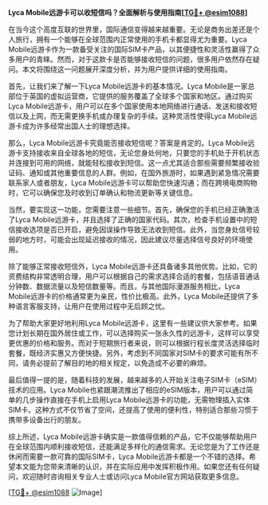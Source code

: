 **Lyca Mobile远游卡可以收短信吗？全面解析与使用指南[[TG💪+ @esim1088](https://t.me/s/esim1088)]**

在当今这个高度互联的世界里，国际通信变得越来越重要。无论是商务出差还是个人旅行，拥有一个能够在全球范围内正常使用的手机卡都显得尤为重要。Lyca Mobile远游卡作为一款备受关注的国际SIM卡产品，以其便捷性和灵活性赢得了众多用户的青睐。然而，对于这款卡是否能够接收短信的问题，很多用户依然存在疑问。本文将围绕这一问题展开深度分析，并为用户提供详细的使用指南。

首先，让我们来了解一下Lyca Mobile远游卡的基本情况。Lyca Mobile是一家总部位于英国的虚拟运营商，它提供的服务覆盖了全球多个国家和地区。通过购买Lyca Mobile远游卡，用户可以在多个国家使用本地网络进行通话、发送和接收短信以及上网，而无需更换手机或办理复杂的手续。这种灵活性使得Lyca Mobile远游卡成为许多经常出国人士的理想选择。

那么，Lyca Mobile远游卡究竟能否接收短信呢？答案是肯定的。Lyca Mobile远游卡支持接收来自全球各地的短信，无论您身处何地，只要您的手机处于开机状态并连接到可用的网络，就能轻松接收到短信。这一点尤其适合那些需要频繁接收验证码、通知或其他重要信息的人群。例如，在国外旅游时，如果遇到紧急情况需要联系家人或者朋友，Lyca Mobile远游卡可以帮助您快速沟通；而在跨境电商购物时，它可以确保您及时收到订单确认和物流更新等关键信息。

当然，要实现这一功能，您需要注意一些细节。首先，确保您的手机已经正确激活了Lyca Mobile远游卡，并且选择了正确的国家代码。其次，检查手机设置中的短信接收选项是否已开启，避免因误操作导致无法收到短信。此外，当您身处信号较弱的地方时，可能会出现延迟接收的情况，因此建议尽量选择信号良好的环境使用。

除了能够正常接收短信外，Lyca Mobile远游卡还具备诸多其他优势。比如，它的资费结构非常透明合理，用户可以根据自己的需求选择合适的套餐，包括语音通话分钟数、数据流量以及短信数量等。而且，与其他国际漫游服务相比，Lyca Mobile远游卡的价格通常更为亲民，性价比极高。此外，Lyca Mobile还提供了多种语言客服支持，让用户在使用过程中无后顾之忧。

为了帮助大家更好地利用Lyca Mobile远游卡，这里有一些建议供大家参考。如果您计划长期在国外居住或工作，可以选择购买一张永久性的远游卡，这样可以享受更优惠的价格和服务。而对于短期旅行者来说，则可以根据行程长度灵活选择临时套餐，既经济实惠又方便快捷。另外，考虑到不同国家对SIM卡的要求可能有所不同，请务必提前了解目的地的相关规定，以免造成不必要的麻烦。

最后值得一提的是，随着科技的发展，越来越多的人开始关注电子SIM卡（eSIM）技术的应用。Lyca Mobile也紧跟潮流推出了相应的eSIM版本，用户可以通过简单的几步操作直接在手机上启用Lyca Mobile远游卡的功能，无需物理插入实体SIM卡。这种方式不仅节省了空间，还提高了使用的便利性，特别适合那些习惯于携带多设备出行的朋友。

综上所述，Lyca Mobile远游卡确实是一款值得信赖的产品，它不仅能够帮助用户在全球范围内顺利接收短信，还能满足多样化的通信需求。无论您是为了工作还是休闲而需要一款可靠的国际SIM卡，Lyca Mobile远游卡都是一个不错的选择。希望本文能为您带来清晰的认识，并在实际应用中发挥积极作用。如果您还有任何疑问，欢迎随时咨询相关专业人士或访问Lyca Mobile官方网站获取更多信息。

[[TG💪+ @esim1088](https://t.me/s/esim1088) ![Image](https://i.postimg.cc/4NQfJmqS/Snipaste-2025-05-13-00-14-12.png)]